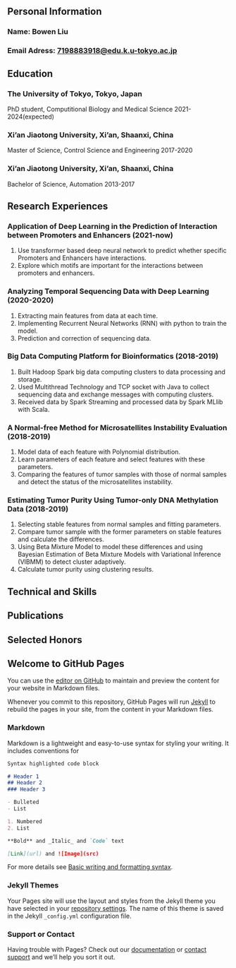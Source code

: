 ## Personal Information

### Name: Bowen Liu
### Email Adress: 7198883918@edu.k.u-tokyo.ac.jp

## Education

### The University of Tokyo, Tokyo, Japan
PhD student, Computitional Biology and Medical Science                        2021-2024(expected)
### Xi’an Jiaotong University, Xi’an, Shaanxi, China
Master of Science, Control Science and Engineering                             2017-2020
### Xi’an Jiaotong University, Xi’an, Shaanxi, China
Bachelor of Science, Automation                                             2013-2017

## Research Experiences
### Application of Deep Learning in the Prediction of Interaction between Promoters and Enhancers (2021-now)
1. Use transformer based deep neural network to predict whether specific Promoters and Enhancers have interactions.
2. Explore which motifs are important for the interactions between promoters and enhancers.
### Analyzing Temporal Sequencing Data with Deep Learning (2020-2020)
1. Extracting main features from data at each time. 
2. Implementing Recurrent Neural Networks (RNN) with python to train the model.
3. Prediction and correction of sequencing data.
### Big Data Computing Platform for Bioinformatics (2018-2019)
1. Built Hadoop Spark big data computing clusters to data processing and storage.
2. Used Multithread Technology and TCP socket with Java to collect sequencing data and exchange messages with computing clusters.
3. Received data by Spark Streaming and processed data by Spark MLlib with Scala.
### A Normal-free Method for Microsatellites Instability Evaluation (2018-2019)
1. Model data of each feature with Polynomial distribution.
2. Learn parameters of each feature and select features with these parameters.
3. Comparing the features of tumor samples with those of normal samples and detect the status of the microsatellites instability.
### Estimating Tumor Purity Using Tumor-only DNA Methylation Data (2018-2019)
1. Selecting stable features from normal samples and fitting parameters.
2. Compare tumor sample with the former parameters on stable features and calculate the differences.
3. Using Beta Mixture Model to model these differences and using Bayesian Estimation of Beta Mixture Models with Variational Inference (VIBMM) to detect cluster adaptively.
4. Calculate tumor purity using clustering results.

## Technical and Skills

## Publications

## Selected Honors

## Welcome to GitHub Pages

You can use the [editor on GitHub](https://github.com/lbw1995/lbw1995.github.io/edit/main/index.md) to maintain and preview the content for your website in Markdown files.

Whenever you commit to this repository, GitHub Pages will run [Jekyll](https://jekyllrb.com/) to rebuild the pages in your site, from the content in your Markdown files.

### Markdown

Markdown is a lightweight and easy-to-use syntax for styling your writing. It includes conventions for

```markdown
Syntax highlighted code block

# Header 1
## Header 2
### Header 3

- Bulleted
- List

1. Numbered
2. List

**Bold** and _Italic_ and `Code` text

[Link](url) and ![Image](src)
```

For more details see [Basic writing and formatting syntax](https://docs.github.com/en/github/writing-on-github/getting-started-with-writing-and-formatting-on-github/basic-writing-and-formatting-syntax).

### Jekyll Themes

Your Pages site will use the layout and styles from the Jekyll theme you have selected in your [repository settings](https://github.com/lbw1995/lbw1995.github.io/settings/pages). The name of this theme is saved in the Jekyll `_config.yml` configuration file.

### Support or Contact

Having trouble with Pages? Check out our [documentation](https://docs.github.com/categories/github-pages-basics/) or [contact support](https://support.github.com/contact) and we’ll help you sort it out.
